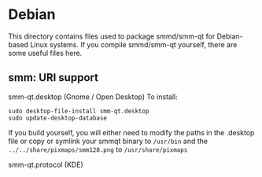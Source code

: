 
Debian
====================
This directory contains files used to package smmd/smm-qt
for Debian-based Linux systems. If you compile smmd/smm-qt yourself, there are some useful files here.

## smm: URI support ##


smm-qt.desktop  (Gnome / Open Desktop)
To install:

	sudo desktop-file-install smm-qt.desktop
	sudo update-desktop-database

If you build yourself, you will either need to modify the paths in
the .desktop file or copy or symlink your smmqt binary to `/usr/bin`
and the `../../share/pixmaps/smm128.png` to `/usr/share/pixmaps`

smm-qt.protocol (KDE)

